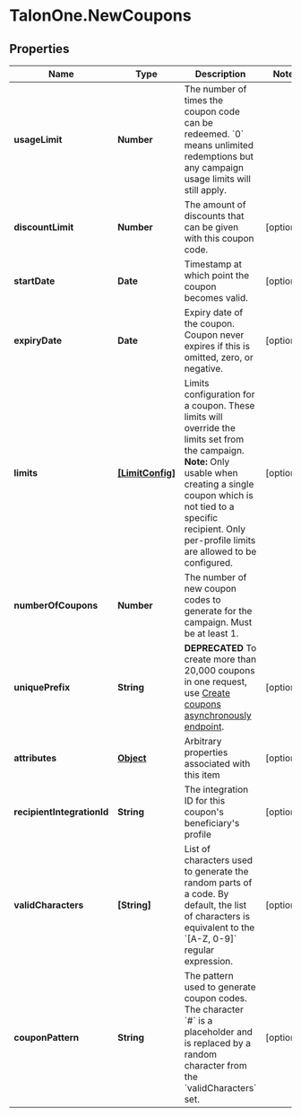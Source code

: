 # TalonOne.NewCoupons

## Properties

Name | Type | Description | Notes
------------ | ------------- | ------------- | -------------
**usageLimit** | **Number** | The number of times the coupon code can be redeemed. &#x60;0&#x60; means unlimited redemptions but any campaign usage limits will still apply.  | 
**discountLimit** | **Number** | The amount of discounts that can be given with this coupon code.  | [optional] 
**startDate** | **Date** | Timestamp at which point the coupon becomes valid. | [optional] 
**expiryDate** | **Date** | Expiry date of the coupon. Coupon never expires if this is omitted, zero, or negative. | [optional] 
**limits** | [**[LimitConfig]**](LimitConfig.md) | Limits configuration for a coupon. These limits will override the limits set from the campaign.  **Note:** Only usable when creating a single coupon which is not tied to a specific recipient. Only per-profile limits are allowed to be configured.  | [optional] 
**numberOfCoupons** | **Number** | The number of new coupon codes to generate for the campaign. Must be at least 1. | 
**uniquePrefix** | **String** | **DEPRECATED** To create more than 20,000 coupons in one request, use [Create coupons asynchronously endpoint](https://docs.talon.one/management-api/#operation/createCouponsAsync).  | [optional] 
**attributes** | [**Object**](.md) | Arbitrary properties associated with this item | [optional] 
**recipientIntegrationId** | **String** | The integration ID for this coupon&#39;s beneficiary&#39;s profile | [optional] 
**validCharacters** | **[String]** | List of characters used to generate the random parts of a code. By default, the list of characters is equivalent to the &#x60;[A-Z, 0-9]&#x60; regular expression.  | [optional] 
**couponPattern** | **String** | The pattern used to generate coupon codes. The character &#x60;#&#x60; is a placeholder and is replaced by a random character from the &#x60;validCharacters&#x60; set.  | [optional] 


